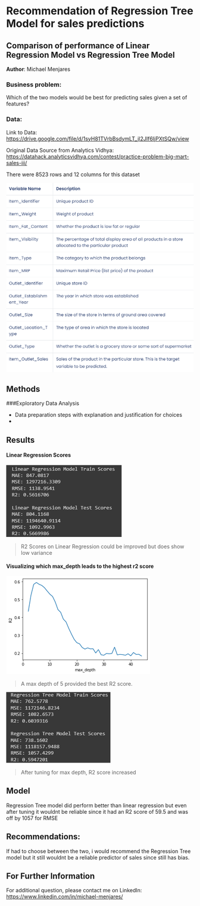 # Recommendation of Regression Tree Model for sales predictions
## Comparison of performance of Linear Regression Model  vs Regression Tree Model

**Author**: Michael Menjares

### Business problem:

Which of the two models would be best for predicting sales given a set of features?

### Data:
Link to Data: https://drive.google.com/file/d/1syH81TVrbBsdymLT_jl2JIf6IjPXtSQw/view

Original Data Source from Analytics Vidhya: https://datahack.analyticsvidhya.com/contest/practice-problem-big-mart-sales-iii/

There were 8523 rows and 12 columns for this dataset

<p align = "center"> 
  <img src = "https://github.com/mikemenj/sales-predictions/blob/main/data%20dict.png">
</p>

## Methods
###Exploratory Data Analysis

- Data preparation steps with explanation and justification for choices
- 

## Results
#### Linear Regression Scores
![Linear Regression Scores](linreg%20scores.png)
> R2 Scores on Linear Regression could be improved but does show low variance

#### Visualizing which max_depth leads to the highest r2 score
![Max Depth](max%20depth.png)
> A max depth of 5 provided the best R2 score.

![Reg Tree Metrics](reg%20tree%20metrics.png)
> After tuning for max depth, R2 score increased
> 
## Model

Regression Tree model did perform better than linear regression but even after tuning it wouldnt be reliable since it had an R2 score of 59.5 and was off by 1057 for RMSE

## Recommendations:

If had to choose between the two, i would recommend the Regression Tree model but it still wouldnt be a reliable predictor of sales since still has bias.

## For Further Information
 For additional question, please contact me on LinkedIn: https://www.linkedin.com/in/michael-menjares/
